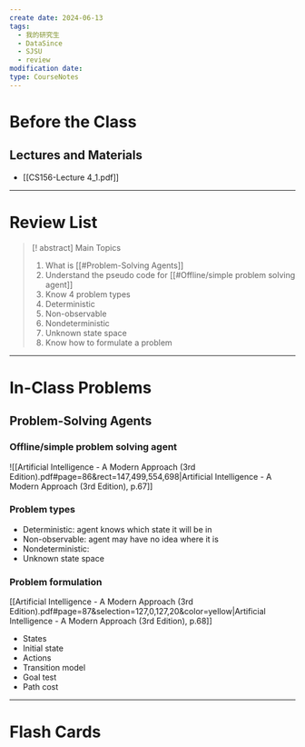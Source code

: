 ```yaml
---
create date: 2024-06-13
tags:
  - 我的研究生
  - DataSince
  - SJSU
  - review
modification date: 
type: CourseNotes
---
```


# Before the Class
## Lectures and Materials
- [[CS156-Lecture 4_1.pdf]]
---
# Review List
>[! abstract] Main Topics
>1. What is [[#Problem-Solving Agents]]
>	1. Understand the pseudo code for [[#Offline/simple problem solving agent]]
>2. Know 4 problem types
>	1. Deterministic
>	2. Non-observable
>	3. Nondeterministic
>	4. Unknown state space
>3. Know how to formulate a problem

---
# In-Class Problems
## Problem-Solving Agents
### Offline/simple problem solving agent
![[Artificial Intelligence - A Modern Approach (3rd Edition).pdf#page=86&rect=147,499,554,698|Artificial Intelligence - A Modern Approach (3rd Edition), p.67]]
### Problem types
- Deterministic: agent knows which state it will be in
- Non-observable: agent may have no idea  where it is
- Nondeterministic: 
- Unknown state space
### Problem formulation
[[Artificial Intelligence - A Modern Approach (3rd Edition).pdf#page=87&selection=127,0,127,20&color=yellow|Artificial Intelligence - A Modern Approach (3rd Edition), p.68]]
- States
- Initial state
- Actions
- Transition model
- Goal test
- Path cost





---

# Flash Cards
